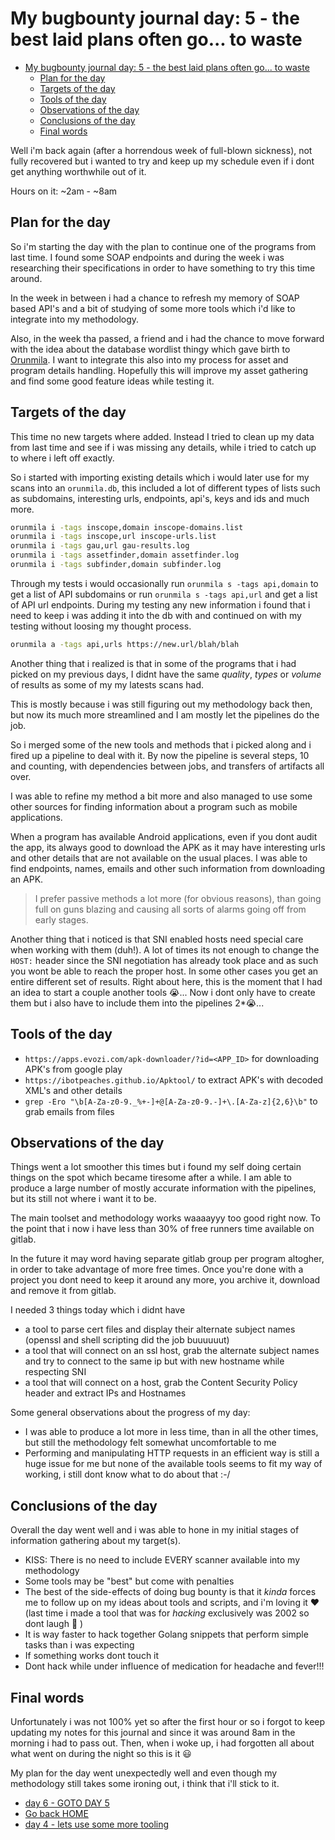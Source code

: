 # My bugbounty journal day: 5 - the best laid plans often go... to waste
- [My bugbounty journal day: 5 - the best laid plans often go... to waste](#my-bugbounty-journal-day-5---the-best-laid-plans-often-go-to-waste)
  - [Plan for the day](#plan-for-the-day)
  - [Targets of the day](#targets-of-the-day)
  - [Tools of the day](#tools-of-the-day)
  - [Observations of the day](#observations-of-the-day)
  - [Conclusions of the day](#conclusions-of-the-day)
  - [Final words](#final-words)

Well i'm back again (after a horrendous week of full-blown sickness), not fully recovered but i wanted to try and keep up my schedule even if i dont get anything worthwhile out of it.


Hours on it: ~2am - ~8am

## Plan for the day
So i'm starting the day with the plan to continue one of the programs from last time. I found some SOAP endpoints and during the week i was researching their specifications in order to have something to try this time around.

In the week in between i had a chance to refresh my memory of SOAP based API's and a bit of studying of some more tools which i'd like to integrate into my methodology.

Also, in the week tha passed, a friend and i had the chance to move forward with the idea about the database wordlist thingy which gave birth to [Orunmila](https://github.com/proditis/orunmila). I want to integrate this also into my process for asset and program details handling. Hopefully this will improve my asset gathering and find some good feature ideas while testing it.


## Targets of the day
This time no new targets where added. Instead I tried to clean up my data from last time and see if i was missing any details, while i tried to catch up to where i left off exactly. 

So i started with importing existing details which i would later use for my scans into an `orunmila.db`, this included a lot of different types of lists such as subdomains, interesting urls, endpoints, api's, keys and ids and much more.
```sh
orunmila i -tags inscope,domain inscope-domains.list
orunmila i -tags inscope,url inscope-urls.list
orunmila i -tags gau,url gau-results.log
orunmila i -tags assetfinder,domain assetfinder.log
orunmila i -tags subfinder,domain subfinder.log
```

Through my tests i would occasionally run `orunmila s -tags api,domain` to get a list of API subdomains or run `orunmila s -tags api,url` and get a list of API url endpoints. During my testing any new information i found that i need to keep i was adding it into the db with and continued on with my testing without loosing my thought process.
```sh
orunmila a -tags api,urls https://new.url/blah/blah
```

Another thing that i realized is that in some of the programs that i had picked on my previous days, I didnt have the same _quality_, _types_ or _volume_ of results as some of my my latests scans had. 

This is mostly because i was still figuring out my methodology back then, but now its much more streamlined and I am mostly let the pipelines do the job.

So i merged some of the new tools and methods that i picked along and i fired up a pipeline to deal with it. By now the pipeline is several steps, 10 and counting, with dependencies between jobs, and transfers of artifacts all over.

I was able to refine my method a bit more and also managed to use some other sources for finding information about a program such as mobile applications.

When a program has available Android applications, even if you dont audit the app, its always good to download the APK as it may have interesting urls and other details that are not available on the usual places. I was able to find endpoints, names, emails and other such information from downloading an APK.

> I prefer passive methods a lot more (for obvious reasons), than going full on guns blazing and causing all sorts of alarms going off from early stages.

Another thing that i noticed is that SNI enabled hosts need special care when working with them (duh!). A lot of times its not enough to change the `HOST:` header since the SNI negotiation has already took place and as such you wont be able to reach the proper host. In some other cases you get an entire different set of results. Right about here, this is the moment that I had an idea to start a couple another tools 😭... Now i dont only have to create them but i also have to include them into the pipelines 2*😭...

## Tools of the day
* `https://apps.evozi.com/apk-downloader/?id=<APP_ID>` for downloading APK's from google play
* `https://ibotpeaches.github.io/Apktool/` to extract APK's with decoded XML's and other details
* `grep -Ero "\b[A-Za-z0-9._%+-]+@[A-Za-z0-9.-]+\.[A-Za-z]{2,6}\b"` to grab emails from files

## Observations of the day
Things went a lot smoother this times but i found my self doing certain things on the spot which became tiresome after a while. I am able to produce a large number of mostly accurate information with the pipelines, but its still not where i want it to be. 

The main toolset and methodology works waaaayyy too good right now. To the point that i now i have less than 30% of free runners time available on gitlab. 

In the future it may word having separate gitlab group per program altogher, in order to take advantage of more free times. Once you're done with a project you dont need to keep it around any more, you archive it, download and remove it from gitlab.

I needed 3 things today which i didnt have
* a tool to parse cert files and display their alternate subject names (openssl and shell scripting did the job buuuuuut)
* a tool that will connect on an ssl host, grab the alternate subject names and try to connect to the same ip but with new hostname while respecting SNI
* a tool that will connect on a host, grab the Content Security Policy header and extract IPs and Hostnames

Some general observations about the progress of my day:
* I was able to produce a lot more in less time, than in all the other times, but still the methodology felt somewhat uncomfortable to me
* Performing and manipulating HTTP requests in an efficient way is still a huge issue for me but none of the available tools seems to fit my way of working, i still dont know what to do about that :-/

## Conclusions of the day
Overall the day went well and i was able to hone in my initial stages of information gathering about my target(s).

* KISS: There is no need to include EVERY scanner available into my methodology
* Some tools may be "best" but come with penalties
* The best of the side-effects of doing bug bounty is that it _kinda_ forces me to follow up on my ideas about tools and scripts, and i'm loving it :heart: (last time i made a tool that was for _hacking_ exclusively was 2002 so dont laugh :rofl: )
* It is way faster to hack together Golang snippets that perform simple tasks than i was expecting
* If something works dont touch it
* Dont hack while under influence of medication for headache and fever!!!


## Final words
Unfortunately i was not 100% yet so after the first hour or so i forgot to keep updating my notes for this journal and since it was around 8am in the morning i had to pass out. Then, when i woke up, i had forgotten all about what went on during the night so this is it :smiley: 

My plan for the day went unexpectedly well and even though my methodology still takes some ironing out, i think that i'll stick to it.

- [day 6 - GOTO DAY 5](day6.md)
- [Go back HOME](../)
- [day 4 - lets use some more tooling](day4.md)
